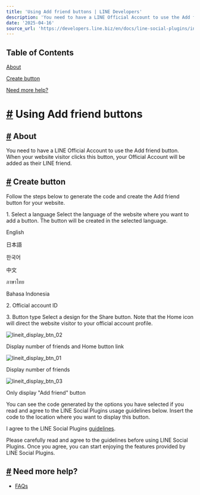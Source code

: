 ```yaml
---
title: 'Using Add friend buttons | LINE Developers'
description: 'You need to have a LINE Official Account to use the Add friend button. When your website visitor clicks this button, your Official Account will be added as their LINE friend.'
date: '2025-04-16'
source_url: 'https://developers.line.biz/en/docs/line-social-plugins/install-guide/using-add-friend-buttons/'
---
```


## Table of Contents

[About](#about)

[Create button](#create-button)

[Need more help?](#need-more-help)

# [#](#page-title) Using Add friend buttons

## [#](#about) About

You need to have a LINE Official Account to use the Add friend button. When your website visitor clicks this button, your Official Account will be added as their LINE friend.

## [#](#create-button) Create button

Follow the steps below to generate the code and create the Add friend button for your website.

1\. Select a language Select the language of the website where you want to add a button. The button will be created in the selected language.

English

日本語

한국어

中文

ภาษาไทย

Bahasa Indonesia

2\. Official account ID

3\. Button type Select a design for the Share button. Note that the Home icon will direct the website visitor to your official account profile.

![lineit_display_btn_02](/media/line-social-plugins/en/lineit_display_btn_02.png)

Display number of friends and Home button link

![lineit_display_btn_01](/media/line-social-plugins/en/lineit_display_btn_01.png)

Display number of friends

![lineit_display_btn_03](/media/line-social-plugins/en/lineit_display_btn_03.png)

Only display "Add friend" button

You can see the code generated by the options you have selected if you read and agree to the LINE Social Plugins usage guidelines below. Insert the code to the location where you want to display this button.

I agree to the LINE Social Plugins [guidelines](../../../../en/docs/line-social-plugins/general/guidelines.md).

Please carefully read and agree to the guidelines before using LINE Social Plugins. Once you agree, you can start enjoying the features provided by LINE Social Plugins.

## [#](#need-more-help) Need more help?

- [FAQs](../../../../en/faq/tags/sp-friend.md)
